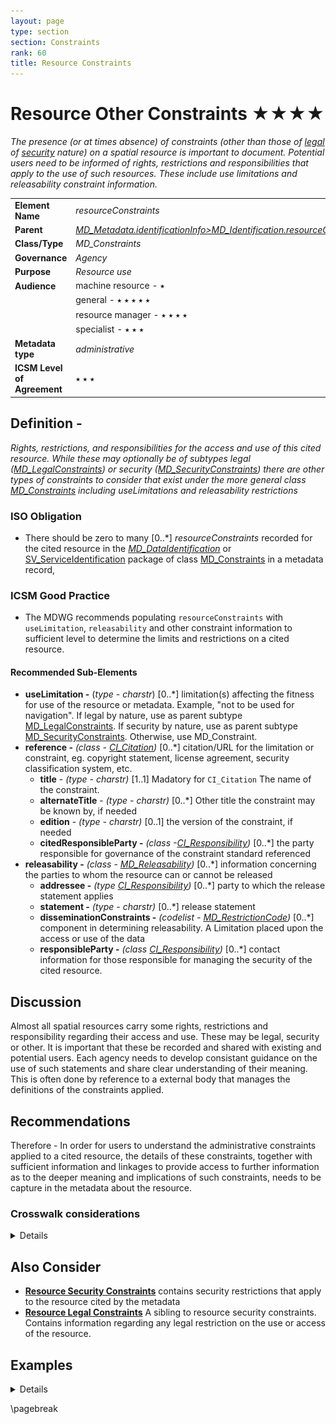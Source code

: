 ```yaml
---
layout: page
type: section
section: Constraints
rank: 60
title: Resource Constraints
---
```

# Resource Other Constraints ★★★★
*The presence (or at times absence) of constraints (other than those of [legal](./ResourceLegalConstraints) of [security](./ResourceSecurityConstraints) nature) on a spatial resource is important to document. Potential users need to be informed of rights, restrictions and responsibilities that apply to the use of such resources. These include *use limitations* and *releasability* constraint information.*

|  |  |
| --- | --- |
| **Element Name** | *resourceConstraints* |
| **Parent** | *[MD_Metadata.identificationInfo>MD_Identification.resourceConstraints](./class-MD_Constraints)* |
| **Class/Type** | *MD_Constraints* |
| **Governance** |  *Agency* |
| **Purpose** | *Resource use* |
| **Audience** | machine resource - ⭑ |
|  | general - ⭑ ⭑ ⭑ ⭑ ⭑ |
|  | resource manager - ⭑ ⭑ ⭑ ⭑ |
|  | specialist - ⭑ ⭑ ⭑ |
| **Metadata type** | *administrative* |
| **ICSM Level of Agreement** | ⭑ ⭑ ⭑ |

## Definition -
*Rights, restrictions, and responsibilities for the access and use of this cited resource.  While these may optionally be of subtypes legal ([MD_LegalConstraints](./class-MD_LegalConstraints)) or security ([MD_SecurityConstraints](./class-MD_SecurityConstraints)) there are other types of constraints to consider that exist under the more general class [MD_Constraints](./class-MD_Constraints) including *useLimitations* and *releasability* restrictions* 

### ISO Obligation

- There should be zero to many [0..\*] *resourceConstraints* recorded for the cited resource in the  *[MD_DataIdentification](./class-MD_DataIdentification)* or [SV_ServiceIdentification](./ServiceIdentification) package of class [MD_Constraints](./class-MD_Constraints) in a metadata record,

### ICSM Good Practice

- The MDWG recommends populating  `resourceConstraints`  with `useLimitation`, `releasability` and other constraint information to sufficient level to determine the limits and restrictions on a cited resource.

#### Recommended Sub-Elements

- **useLimitation -** (*type - charstr*) [0..\*] limitation(s) affecting the fitness for use of the resource or metadata. Example, "not to be used for navigation".  If legal by nature, use as parent subtype [MD_LegalConstraints](./ResourceLegalConstraints). If security by nature, use as parent subtype [MD_SecurityConstraints](./MetadataSecurityConstraints). Otherwise, use  MD_Constraint.
- **reference -** *(class - [CI_Citation](./class-CI_Citation))* [0..\*] citation/URL for the limitation or constraint, eg. copyright statement, license agreement, security classification system, etc.
  - **title** - *(type - charstr)*  [1..1] Madatory for `CI_Citation` The name of the constraint.
  - **alternateTitle** - *(type - charstr)* [0..\*] Other title the constraint may be known by, if needed
  - **edition** - *(type - charstr)* [0..1] the version of the constraint, if needed
  - **citedResponsibleParty -** *(class -[CI_Responsibility](./class-CI_Responsibility))* [0..\*]  the party responsible for governance of the constraint standard referenced
- **releasability -** *(class - [MD_Releasability](./class-MD_Constraints))* [0..\*] information concerning the parties to whom the resource can or cannot be released
  - **addressee -** *(type [CI_Responsibility](./class-CI_Responsibility))* [0..\*] party to which the release statement applies
  - **statement -** *(type - charstr)* [0..\*] release statement
  - **disseminationConstraints -** *(codelist - [MD_RestrictionCode](./class-MD_Constraints#MD_RestrictionCode---codelist))* [0..\*] component in determining releasability. A Limitation placed upon the access or use of the data
  - **responsibleParty -** *(class [CI_Responsibility](./class-CI_Responsibility))* [0..\*] contact information for those responsible for managing the security of the cited resource.

## Discussion

Almost all spatial resources carry some rights, restrictions and responsibility regarding their access and use.  These may be legal, security or other.  It is important that these be recorded and shared with existing and potential users.  Each agency needs to develop consistant guidance on the use of such statements and share clear understanding of their meaning.  This is often done by reference to a external body that manages the definitions of the constraints applied.

## Recommendations

Therefore - In order for users to understand the administrative constraints applied to a cited resource, the details of these constraints, together with sufficient information and linkages to provide access to further information as to the deeper meaning and implications of such constraints, needs to be capture in the metadata about the resource.

### Crosswalk considerations

<details>

#### ISO19139

See guidance provided in *[MD_Constraints](./class-MD_Constraints)*

#### RIF-CS

Maps to the agregate `Rights/@accessRights`

</details>

## Also Consider

- **[Resource Security Constraints](./ResourceSecurityConstraints)** contains security restrictions that apply to the resource cited by the metadata
- **[Resource Legal Constraints](./ResourceLegalConstraints)**  A sibling to resource security constraints. Contains information regarding any legal restriction on the use or access of the resource.

## Examples

<details>

### XML

```
<mdb:MD_Metadata>
....
  <mdb:identificationInfo>
    <mri:MD_DataIdentification>
    ....
       <mri:resourceConstraints>
            <mco:MD_Constraints>
               <mco:useLimitation>
                  <gco:CharacterString>Not to be used for measurement</gco:CharacterString>
               </mco:useLimitation>
               <mco:reference>
                  <cit:CI_Citation>
                     <cit:title>
                        <gco:CharacterString>My own list of constraints
                        </gco:CharacterString>
                     </cit:title>
                  </cit:CI_Citation>
               </mco:reference>
               <mco:releasability>
                  <mco:MD_Releasability>
                     <mco:addressee>
                        <cit:CI_Responsibility>
                           <cit:role>
                              <cit:CI_RoleCode 
                              codeList="https://schemas.isotc211.org/19115
                              /resources/Codelist/cat/codelists.xml#CI_RoleCode"
                              codeListValue="resourceProvider"/>
                           </cit:role>
                        </cit:CI_Responsibility>
                     </mco:addressee>
                     <mco:statement>
                        <gco:CharacterString>not useful to others
                        </gco:CharacterString>
                     </mco:statement>
                  </mco:MD_Releasability>
               </mco:releasability>
               <mco:responsibleParty>
                  <cit:CI_Responsibility>
                     <cit:role>
                        <cit:CI_RoleCode 
                        codeList="https://schemas.isotc211.org/19115/resources
                        /Codelist/cat/codelists.xml#CI_RoleCode" 
                        codeListValue="publisher"/>
                     </cit:role>
                     <cit:party>
                        <cit:CI_Organisation>
                           <cit:name>
                              <gco:CharacterString>OpenWork Ltd
                              </gco:CharacterString>
                           </cit:name>
                           <cit:contactInfo>
                              <cit:CI_Contact>
                                 <cit:address>
                                    <cit:CI_Address>
                                       <cit:electronicMailAddress>
                                         <gco:CharacterString>info@openwork.nz
                                         </gco:CharacterString>
                                       </cit:electronicMailAddress>
                                    </cit:CI_Address>
                                 </cit:address>
                              </cit:CI_Contact>
                           </cit:contactInfo>
                        </cit:CI_Organisation>
                     </cit:party>
                  </cit:CI_Responsibility>
               </mco:responsibleParty>
            </mco:MD_Constraints>
         </mri:resourceConstraints>
     ....
     </mri:MD_DataIdentification>
  </mdb:identificationInfo>
....
</mdb:MD_Metadata>
```

### UML diagrams

Recommended elements highlighted in Yellow

![constraints](../images/ResourceOtherConstraintsUML.png)

</details>

\pagebreak

